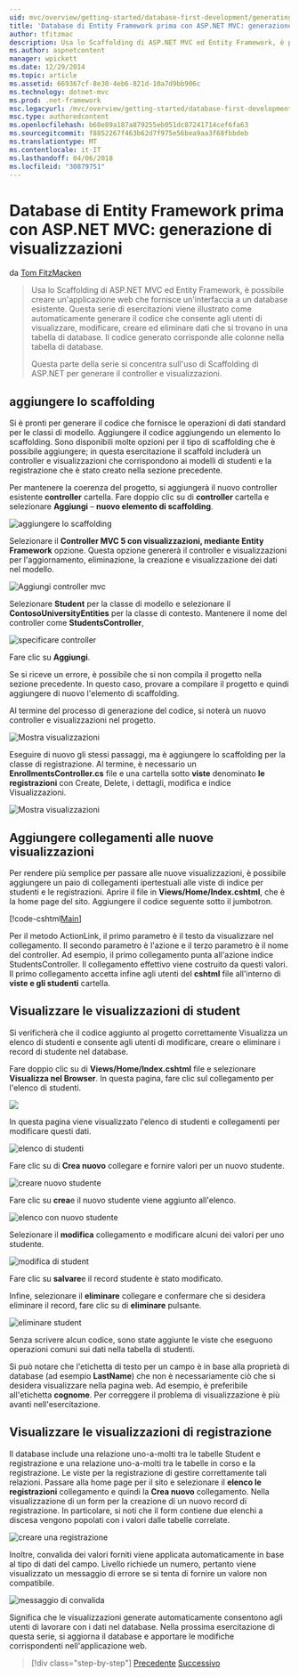 ```yaml
---
uid: mvc/overview/getting-started/database-first-development/generating-views
title: 'Database di Entity Framework prima con ASP.NET MVC: generazione di visualizzazioni | Documenti Microsoft'
author: tfitzmac
description: Usa lo Scaffolding di ASP.NET MVC ed Entity Framework, è possibile creare un'applicazione web che fornisce un'interfaccia a un database esistente. Questa esercitazione seri...
ms.author: aspnetcontent
manager: wpickett
ms.date: 12/29/2014
ms.topic: article
ms.assetid: 669367cf-8e30-4eb6-821d-10a7d9bb906c
ms.technology: dotnet-mvc
ms.prod: .net-framework
msc.legacyurl: /mvc/overview/getting-started/database-first-development/generating-views
msc.type: authoredcontent
ms.openlocfilehash: b60e89a187a879255eb051dc87241714cef6fa63
ms.sourcegitcommit: f8852267f463b62d7f975e56bea9aa3f68fbbdeb
ms.translationtype: MT
ms.contentlocale: it-IT
ms.lasthandoff: 04/06/2018
ms.locfileid: "30879751"
---
```

<a name="ef-database-first-with-aspnet-mvc-generating-views"></a>Database di Entity Framework prima con ASP.NET MVC: generazione di visualizzazioni
====================
da [Tom FitzMacken](https://github.com/tfitzmac)

> Usa lo Scaffolding di ASP.NET MVC ed Entity Framework, è possibile creare un'applicazione web che fornisce un'interfaccia a un database esistente. Questa serie di esercitazioni viene illustrato come automaticamente generare il codice che consente agli utenti di visualizzare, modificare, creare ed eliminare dati che si trovano in una tabella di database. Il codice generato corrisponde alle colonne nella tabella di database.
> 
> Questa parte della serie si concentra sull'uso di Scaffolding di ASP.NET per generare il controller e visualizzazioni.


## <a name="add-scaffold"></a>aggiungere lo scaffolding

Si è pronti per generare il codice che fornisce le operazioni di dati standard per le classi di modello. Aggiungere il codice aggiungendo un elemento lo scaffolding. Sono disponibili molte opzioni per il tipo di scaffolding che è possibile aggiungere; in questa esercitazione il scaffold includerà un controller e visualizzazioni che corrispondono ai modelli di studenti e la registrazione che è stato creato nella sezione precedente.

Per mantenere la coerenza del progetto, si aggiungerà il nuovo controller esistente **controller** cartella. Fare doppio clic su di **controller** cartella e selezionare **Aggiungi** – **nuovo elemento di scaffolding**.

![aggiungere lo scaffolding](generating-views/_static/image1.png)

Selezionare il **Controller MVC 5 con visualizzazioni, mediante Entity Framework** opzione. Questa opzione genererà il controller e visualizzazioni per l'aggiornamento, eliminazione, la creazione e visualizzazione dei dati nel modello.

![Aggiungi controller mvc](generating-views/_static/image2.png)

Selezionare **Student** per la classe di modello e selezionare il **ContosoUniversityEntities** per la classe di contesto. Mantenere il nome del controller come **StudentsController**,

![specificare controller](generating-views/_static/image3.png)

Fare clic su **Aggiungi**.

Se si riceve un errore, è possibile che si non compila il progetto nella sezione precedente. In questo caso, provare a compilare il progetto e quindi aggiungere di nuovo l'elemento di scaffolding.

Al termine del processo di generazione del codice, si noterà un nuovo controller e visualizzazioni nel progetto.

![Mostra visualizzazioni](generating-views/_static/image4.png)

Eseguire di nuovo gli stessi passaggi, ma è aggiungere lo scaffolding per la classe di registrazione. Al termine, è necessario un **EnrollmentsController.cs** file e una cartella sotto **viste** denominato **le registrazioni** con Create, Delete, i dettagli, modifica e indice Visualizzazioni.

![Mostra visualizzazioni](generating-views/_static/image5.png)

## <a name="add-links-to-new-views"></a>Aggiungere collegamenti alle nuove visualizzazioni

Per rendere più semplice per passare alle nuove visualizzazioni, è possibile aggiungere un paio di collegamenti ipertestuali alle viste di indice per studenti e le registrazioni. Aprire il file in **Views/Home/Index.cshtml**, che è la home page del sito. Aggiungere il codice seguente sotto il jumbotron.

[!code-cshtml[Main](generating-views/samples/sample1.cshtml)]

Per il metodo ActionLink, il primo parametro è il testo da visualizzare nel collegamento. Il secondo parametro è l'azione e il terzo parametro è il nome del controller. Ad esempio, il primo collegamento punta all'azione indice StudentsController. Il collegamento effettivo viene costruito da questi valori. Il primo collegamento accetta infine agli utenti del **cshtml** file all'interno di **viste e gli studenti** cartella.

## <a name="display-student-views"></a>Visualizzare le visualizzazioni di student

Si verificherà che il codice aggiunto al progetto correttamente Visualizza un elenco di studenti e consente agli utenti di modificare, creare o eliminare i record di studente nel database.

Fare doppio clic su di **Views/Home/Index.cshtml** file e selezionare **Visualizza nel Browser**. In questa pagina, fare clic sul collegamento per l'elenco di studenti.

![](generating-views/_static/image6.png)

In questa pagina viene visualizzato l'elenco di studenti e collegamenti per modificare questi dati.

![elenco di studenti](generating-views/_static/image7.png)

Fare clic su di **Crea nuovo** collegare e fornire valori per un nuovo studente.

![creare nuovo studente](generating-views/_static/image8.png)

Fare clic su **crea**e il nuovo studente viene aggiunto all'elenco.

![elenco con nuovo studente](generating-views/_static/image9.png)

Selezionare il **modifica** collegamento e modificare alcuni dei valori per uno studente.

![modifica di student](generating-views/_static/image10.png)

Fare clic su **salvare**e il record studente è stato modificato.

Infine, selezionare il **eliminare** collegare e confermare che si desidera eliminare il record, fare clic su di **eliminare** pulsante.

![eliminare student](generating-views/_static/image11.png)

Senza scrivere alcun codice, sono state aggiunte le viste che eseguono operazioni comuni sui dati nella tabella di studenti.

Si può notare che l'etichetta di testo per un campo è in base alla proprietà di database (ad esempio **LastName**) che non è necessariamente ciò che si desidera visualizzare nella pagina web. Ad esempio, è preferibile all'etichetta **cognome**. Per correggere il problema di visualizzazione è più avanti nell'esercitazione.

## <a name="display-enrollment-views"></a>Visualizzare le visualizzazioni di registrazione

Il database include una relazione uno-a-molti tra le tabelle Student e registrazione e una relazione uno-a-molti tra le tabelle in corso e la registrazione. Le viste per la registrazione di gestire correttamente tali relazioni. Passare alla home page per il sito e selezionare il **elenco le registrazioni** collegamento e quindi la **Crea nuovo** collegamento. Nella visualizzazione di un form per la creazione di un nuovo record di registrazione. In particolare, si noti che il form contiene due elenchi a discesa vengono popolati con i valori dalle tabelle correlate.

![creare una registrazione](generating-views/_static/image12.png)

Inoltre, convalida dei valori forniti viene applicata automaticamente in base al tipo di dati del campo. Livello richiede un numero, pertanto viene visualizzato un messaggio di errore se si tenta di fornire un valore non compatibile.

![messaggio di convalida](generating-views/_static/image13.png)

Significa che le visualizzazioni generate automaticamente consentono agli utenti di lavorare con i dati nel database. Nella prossima esercitazione di questa serie, si aggiorna il database e apportare le modifiche corrispondenti nell'applicazione web.

> [!div class="step-by-step"]
> [Precedente](creating-the-web-application.md)
> [Successivo](changing-the-database.md)

